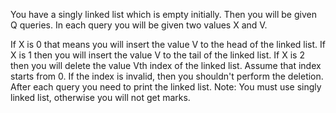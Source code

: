 You have a singly linked list which is empty initially. Then you will be given Q queries. In each query you will be given two values X and V.

If X is 0 that means you will insert the value V to the head of the linked list.
If X is 1 then you will insert the value V to the tail of the linked list.
If X is 2 then you will delete the value Vth index of the linked list. Assume that index starts from 0. If the index is invalid, then you shouldn't perform the deletion.
After each query you need to print the linked list.
Note: You must use singly linked list, otherwise you will not get marks.